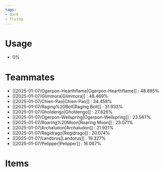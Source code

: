 ```yaml
---
tags:
- dark
- flying
---
```

# Usage
- 0%
# Teammates
- [[2025-01-07/Ogerpon-Hearthflame|Ogerpon-Hearthflame]] : 48.895%
- [[2025-01-07/Glimmora|Glimmora]] : 48.469%
- [[2025-01-07/Chien-Pao|Chien-Pao]] : 34.458%
- [[2025-01-07/Raging%20Bolt|Raging Bolt]] : 31.933%
- [[2025-01-07/Gholdengo|Gholdengo]] : 27.826%
- [[2025-01-07/Ogerpon-Wellspring|Ogerpon-Wellspring]] : 23.587%
- [[2025-01-07/Roaring%20Moon|Roaring Moon]] : 23.071%
- [[2025-01-07/Archaludon|Archaludon]] : 21.921%
- [[2025-01-07/Regidrago|Regidrago]] : 20.074%
- [[2025-01-07/Landorus|Landorus]] : 19.327%
- [[2025-01-07/Pelipper|Pelipper]] : 16.087%
# Items